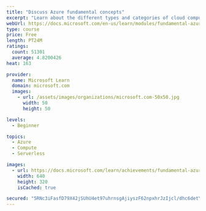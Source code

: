 ```yaml
---
title: "Discuss Azure fundamental concepts"
excerpt: "Learn about the different types and categories of cloud computing."
webUrl: https://docs.microsoft.com/en-us/learn/modules/fundamental-azure-concepts/
type: course
price: Free
length: PT24M
ratings:
  count: 51301
  average: 4.8200426
heat: 163

provider:
  name: Microsoft Learn
  domain: microsoft.com
  images:
    - url: /assets/images/organizations/microsoft.com-50x50.jpg
      width: 50
      height: 50

levels:
  - Beginner

topics:
  - Azure
  - Compute
  - Serverless

images:
  - url: https://docs.microsoft.com/learn/achievements/fundamental-azure-concepts-social.png
    width: 640
    height: 320
    isCached: true

secured: "5RNc3iFasfD79X42jSUhU4et97uhrnsgAjiyszF62npxhrJzIjcl/dhc6detYurJ1aNHGHct3mHsVRLew4x4KBVUVYY8BdzE5pfq30PK9d3WyozbczJvJ6SQloC0wwHZz+4h7wnEV+Wg8VuYpi2a7VvYwbMfTXMtiSEws8o3/UmigM3XZwVh3XVh/24+miNV2cJRNn0EqKYr/ql9tV3fzpOXXNQRi16WltvrvNBBc4SUTD3DFwi8T1k6lxcYWv+pkrIssIhIgt3q5/FK81ptNY7ZbRM6uI1tJkGG2aJps2FFl/KXX1ToGpmWAwkbhEcCmvlW050cfz/72dhGMF5Kj9L5Zrfba1HyPGBvC8fq1fwUSv5c2iOBZ363vXtB94QLSJaXhz+VfphtXFQvO+cieGRl8qgEsdwpkw8jmExShWdu6jgiUgsDtRNwQs8XetGZ;U/GFKf/OtODEMRV0lfaIaw=="
---
```


